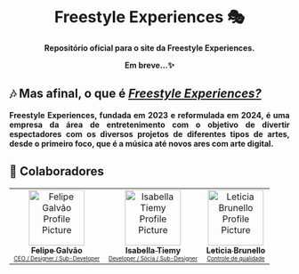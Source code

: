 <h1 align="center" style="font-weight: bold;">Freestyle Experiences 🎭</h1>

<p align="center">
    <b>Repositório oficial para o site da Freestyle Experiences.</b>
</p>

<p align="center">
    <b>Em breve...✨</b>
</p>

<h2>🎶 Mas afinal, o que é <span style="text-decoration: underline; font-style: italic">Freestyle Experiences?</span></h2>

<p style="text-align: justify">
    <b>Freestyle Experiences, fundada em 2023 e reformulada em 2024, é uma empresa da área de entretenimento com o objetivo de divertir espectadores com os diversos projetos de diferentes tipos de artes, desde o primeiro foco, que é a música até novos ares com arte digital.</b>
</p>

<h2>🤝 Colaboradores</h2>

<table>
  <tr>
    <td align="center">
      <a href="https://github.com/FlipOwz">
        <img src="https://avatars.githubusercontent.com/u/101119109?v=4" width="100px;" alt="Felipe Galvão Profile Picture"/><br>
        <sub>
          <b><span style="font-size: 14px;">Felipe Galvão</span></b> 
        </sub><br>
        <p style="margin: 0; font-size: 10px">CEO / Designer / Sub-Developer</p>
      </a>
    </td>
    <td align="center">
      <a href="https://github.com/tiemyz">
        <img src="https://avatars.githubusercontent.com/u/101364374?v=4" width="100px;" alt="Isabella Tiemy Profile Picture"/><br>
        <sub>
          <b><span style="font-size: 14px;">Isabella Tiemy</span></b>
        </sub><br>
        <p style="margin: 0; font-size: 10px">Developer / Sócia / Sub-Designer</p>
      </a>
    </td>
    <td align="center">
      <a href="https://github.com/Naehaerys">
        <img src="https://avatars.githubusercontent.com/u/163610790?v=4" width="100px;" alt="Leticia Brunello Profile Picture"/><br>
        <sub>
          <b><span style="font-size: 14px;">Leticia Brunello</span></b>
        </sub><br>
        <p style="margin: 0; font-size: 10px">Controle de qualidade</p>
      </a>
    </td>
  </tr>
</table>